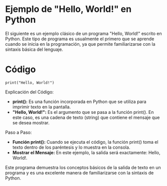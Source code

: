 # Ejemplo de "Hello, World!" en Python
El siguiente es un ejemplo clásico de un programa "Hello, World!" escrito en Python. Este tipo de programa es usualmente el primero que se aprende cuando se inicia en la programación, ya que permite familiarizarse con la sintaxis básica del lenguaje.
# Código
`print("Hello, World!")`

Explicación del Código:
* __print():__ Es una función incorporada en Python que se utiliza para imprimir texto en la pantalla. 
* __"Hello, World!":__ Es el argumento que se pasa a la función print(). En este caso, es una cadena de texto (string) que contiene el mensaje que se desea mostrar.

Paso a Paso:
* __Función print():__ Cuando se ejecuta el código, la función print() toma el texto dentro de los paréntesis y lo muestra en la consola.
* __Mostrar el Mensaje:__ En este ejemplo, la salida será exactamente: Hello, World!.

Este programa demuestra los conceptos básicos de la salida de texto en un programa y es una excelente manera de familiarizarse con la sintaxis de Python.